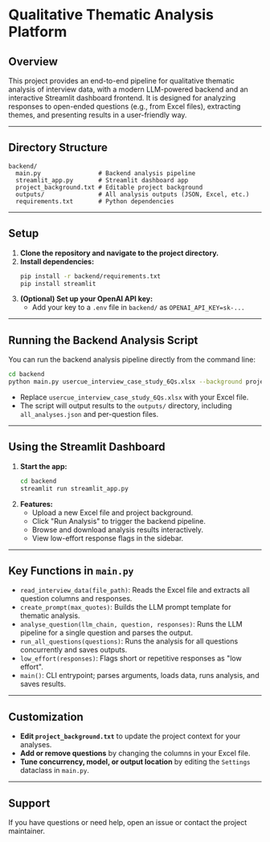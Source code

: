 # Qualitative Thematic Analysis Platform

## Overview
This project provides an end-to-end pipeline for qualitative thematic analysis of interview data, with a modern LLM-powered backend and an interactive Streamlit dashboard frontend. It is designed for analyzing responses to open-ended questions (e.g., from Excel files), extracting themes, and presenting results in a user-friendly way.

---

## Directory Structure
```
backend/
  main.py                # Backend analysis pipeline
  streamlit_app.py       # Streamlit dashboard app
  project_background.txt # Editable project background
  outputs/               # All analysis outputs (JSON, Excel, etc.)
  requirements.txt       # Python dependencies
```

---

## Setup
1. **Clone the repository and navigate to the project directory.**
2. **Install dependencies:**
   ```bash
   pip install -r backend/requirements.txt
   pip install streamlit
   ```
3. **(Optional) Set up your OpenAI API key:**
   - Add your key to a `.env` file in `backend/` as `OPENAI_API_KEY=sk-...`

---

## Running the Backend Analysis Script
You can run the backend analysis pipeline directly from the command line:

```bash
cd backend
python main.py usercue_interview_case_study_6Qs.xlsx --background project_background.txt
```
- Replace `usercue_interview_case_study_6Qs.xlsx` with your Excel file.
- The script will output results to the `outputs/` directory, including `all_analyses.json` and per-question files.

---

## Using the Streamlit Dashboard
1. **Start the app:**
   ```bash
   cd backend
   streamlit run streamlit_app.py
   ```
2. **Features:**
   - Upload a new Excel file and project background.
   - Click "Run Analysis" to trigger the backend pipeline.
   - Browse and download analysis results interactively.
   - View low-effort response flags in the sidebar.

---

## Key Functions in `main.py`
- `read_interview_data(file_path)`: Reads the Excel file and extracts all question columns and responses.
- `create_prompt(max_quotes)`: Builds the LLM prompt template for thematic analysis.
- `analyse_question(llm_chain, question, responses)`: Runs the LLM pipeline for a single question and parses the output.
- `run_all_questions(questions)`: Runs the analysis for all questions concurrently and saves outputs.
- `low_effort(responses)`: Flags short or repetitive responses as "low effort".
- `main()`: CLI entrypoint; parses arguments, loads data, runs analysis, and saves results.

---

## Customization
- **Edit `project_background.txt`** to update the project context for your analyses.
- **Add or remove questions** by changing the columns in your Excel file.
- **Tune concurrency, model, or output location** by editing the `Settings` dataclass in `main.py`.

---

## Support
If you have questions or need help, open an issue or contact the project maintainer. 